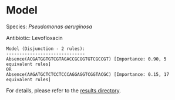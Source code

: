 
# Model

Species: *Pseudomonas aeruginosa*

Antibiotic: Levofloxacin

```
Model (Disjunction - 2 rules):
------------------------------
Absence(ACGATGGTGTCGTAGACCGCGGTGTCGCCGT) [Importance: 0.90, 5 equivalent rules]
OR
Absence(AAGATGCTCTCCTCCCAGGAGGTCGGTACGC) [Importance: 0.15, 17 equivalent rules]

```

For details, please refer to the [results directory](../../../../../results/scm_b/pseudomonas%20aeruginosa/levofloxacin/repeat_8/).

